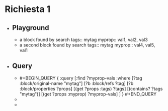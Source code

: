 # Richiesta 1
- ## Playground
	- a block found by search
	  tags:: mytag
	  myprop:: val1, val2, val3
	- a second block found by search
	  tags:: mytag
	  myprop:: val4, val5, val1
- ## Query
	- #+BEGIN_QUERY
	  {
	   :query [:find ?myprop-vals
	     :where
	       [?tag :block/original-name "mytag"]
	       [?b :block/refs ?tag]
	       [?b :block/properties ?props]
	       [(get ?props :tags) ?tags]
	       [(contains? ?tags "mytag")]
	       [(get ?props :myprop) ?myprop-vals]
	   ]
	  }
	  #+END_QUERY
	-
	-